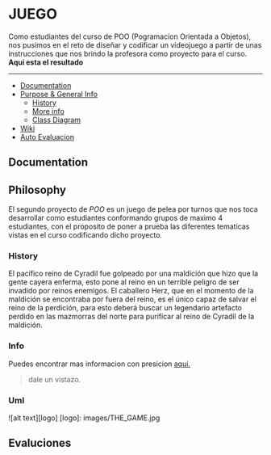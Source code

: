 # JUEGO
Como estudiantes del curso de POO (Pogramacion Orientada a Objetos), nos pusimos en el reto de diseñar y codificar un videojuego a partir de unas instrucciones que nos brindo la profesora como proyecto para el curso. **Aqui esta el resultado**
***
* [Documentation](#documentation)
* [Purpose & General Info](#philosophy)
  * [History](#history)
  * [More info](#info)
  * [Class Diagram](#uml)
* [Wiki](https://github.com/idkwhattoputkk/Proyecto_poo_2/wiki)
* [Auto Evaluacion](#Evaluaciones)

## Documentation

## Philosophy
El segundo proyecto de *POO* es un juego de pelea por turnos que nos toca desarrollar como estudiantes conformando grupos de maximo 4 estudiantes, con el proposito de poner a prueba las diferentes tematicas vistas en el curso codificando dicho proyecto.

### History
El pacífico reino de Cyradil fue golpeado por una maldición que hizo que la gente
cayera enferma, esto pone al reino en un terrible peligro de ser invadido por reinos
enemigos. El caballero Herz, que en el momento de la maldición se encontraba por
fuera del reino, es el único capaz de salvar el reino de la perdición, para esto deberá
buscar un legendario artefacto perdido en las mazmorras del norte para
purificar al reino de Cyradil de la maldición.

### Info
Puedes encontrar mas informacion con presicion [aqui.](https://sway.office.com/5lfiMzez5y7Q6kMz)
> dale un vistazo.

### Uml
![alt text][logo]
[logo]: images/THE_GAME.jpg
## Evaluciones